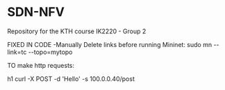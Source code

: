 # SDN-NFV
Repository for the KTH course IK2220 - Group 2 

FIXED IN CODE -Manually Delete links before running Mininet:
  sudo mn --link=tc --topo=mytopo
  
TO make http requests:

h1 curl -X POST -d 'Hello' -s 100.0.0.40/post

